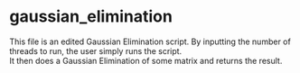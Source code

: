 # gaussian_elimination

This file is an edited Gaussian Elimination script. By inputting the number of threads to run, the user simply runs the script.  
It then does a Gaussian Elimination of some matrix and returns the result.
